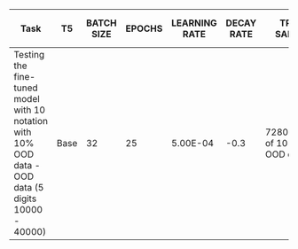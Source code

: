 | Task | T5 | BATCH SIZE | EPOCHS | LEARNING RATE | DECAY RATE | TRAIN SAMPLE | TRAINING LOSS | VAL SAMPLE | VAL ACCURACY | TEST SAMPLE | TEST ACCURACY | OOD Sample size | OOD TEST ACC | Time For Training | MODEL SAVED BY	| REMARKS	|	
| ------------ | ------------ | ------------ | ------------ | ------------ | ------------ | ------------ | ------------ | ------------ | ------------ | ------------ | ------------ | ------------ | ------------ | ------------ | ------------ | ------------ |
| Testing the fine-tuned model with 10 notation with 10% OOD data - OOD data (5 digits 10000 - 40000)| Base | 32 | 25	| 5.00E-04 | -0.3 | 7280(consist of 10% of OOD data) | 0.000015 | 2600 | 99.275915 | 3120 | 99.26658163 | 6000 | 95.51% | around 6hr | Saicharan | No Masking, directly fine-tuned T5-Base | 																							